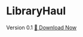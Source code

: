 # LibraryHaul
Version 0.1
[🚀 Download Now]([https://example.com/download](https://drive.google.com/file/d/14ufPYuBq0kgTGFgALDsYq50p8_0A8wsy/view?usp=sharing))
